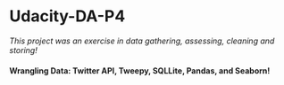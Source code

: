 # Udacity-DA-P4

_This project was an exercise in data gathering, assessing, cleaning and storing!_

#### Wrangling Data: Twitter API, Tweepy, SQLLite, Pandas, and Seaborn!
